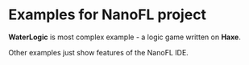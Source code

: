 # Examples for NanoFL project #

**WaterLogic** is most complex example - a logic game written on **Haxe**.

Other examples just show features of the NanoFL IDE.
